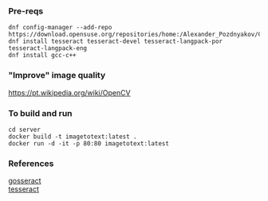 ### Pre-reqs
~~~
dnf config-manager --add-repo https://download.opensuse.org/repositories/home:/Alexander_Pozdnyakov/CentOS_8/
dnf install tesseract tesseract-devel tesseract-langpack-por tesseract-langpack-eng
dnf install gcc-c++
~~~

### "Improve" image quality
https://pt.wikipedia.org/wiki/OpenCV


### To build and run
~~~
cd server
docker build -t imagetotext:latest .
docker run -d -it -p 80:80 imagetotext:latest
~~~


### References
[gosseract](https://github.com/otiai10/gosseract/)  
[tesseract](https://github.com/tesseract-ocr/tesseract/wiki)
